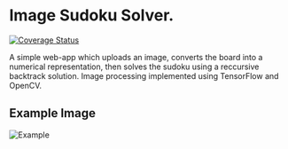 # Image Sudoku Solver. 

[![Coverage Status](https://coveralls.io/repos/github/multilogloss/sudoku/badge.svg?branch=master)](https://coveralls.io/github/multilogloss/sudoku?branch=master)

A simple web-app which uploads an image, converts the board into a numerical representation, then solves the sudoku using a reccursive backtrack solution. Image processing implemented using TensorFlow and OpenCV.

## Example Image
![Example](https://github.com/multilogloss/sudoku/blob/master/example.png)
